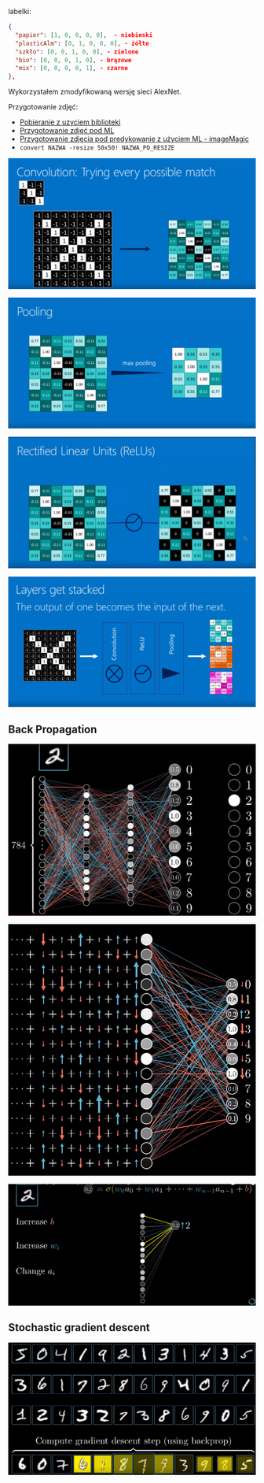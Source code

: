 labelki:

```json
{
  "papier": [1, 0, 0, 0, 0],  - niebieski
  "plasticAlm": [0, 1, 0, 0, 0], - żółte
  "szkło": [0, 0, 1, 0, 0], - zielone
  "bio": [0, 0, 0, 1, 0], - brązowe
  "mix": [0, 0, 0, 0, 1], - czarne
},
```


Wykorzystałem zmodyfikowaną wersję sieci AlexNet.

<!-- TUTAJ DAC SCREEN
http://alexlenail.me/NN-SVG/index.html -->


Przygotowanie zdjęć:
 - [Pobieranie z uzyciem biblioteki](https://github.com/hardikvasa/google-images-download)
 - [Przygotowanie zdjęć pod ML](https://github.com/mdbloice/Augmentor)
 - [Przygotowanie zdjęcia pod predykowanie z użyciem ML - imageMagic](https://www.imagemagick.org/Usage/resize/)
 - `convert NAZWA -resize 50x50! NAZWA_PO_RESIZE`


![Convulention](./conv2d.png)

![maxPooling](./maxPolling.png)

![ReLU - Rectified Linear Units](./ReLU.png)

![One Layer Example](./Layer.png)


## Back Propagation
![Back Propagation Starter Example](./backPropagationStarter.png)

![Back Propagation Example](./backPropagation.png)

![Back Propagation Learinng](./backPropagationLearning.png)



## Stochastic gradient descent
![Back Propagation Descent Example](./backPropagationDescent.png)